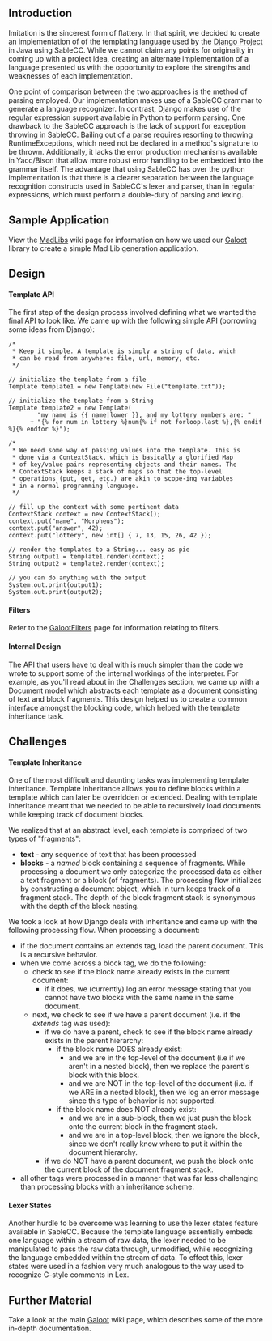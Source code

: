 ## Introduction ##

Imitation is the sincerest form of flattery. In that spirit, we decided to create an implementation of of the templating language used by the [Django Project](http://www.djangoproject.com/) in Java using SableCC. While we cannot claim any points for originality in coming up with a project idea, creating an alternate implementation of a language presented us with the opportunity to explore the strengths and weaknesses of each implementation.

One point of comparison between the two approaches is the method of parsing employed. Our implementation makes use of a SableCC grammar to generate a language recognizer. In contrast, Django makes use of the regular expression support available in Python to perform parsing. One drawback to the SableCC approach is the lack of support for exception throwing in SableCC. Bailing out of a parse requires resorting to throwing RuntimeExceptions, which need not be declared in a method's signature to be thrown. Additionally, it lacks the error production mechanisms available in Yacc/Bison that allow more robust error handling to be embedded into the grammar itself. The advantage that using SableCC has over the python implementation is that there is a clearer separation between the language recognition constructs used in SableCC's lexer and parser, than in regular expressions, which must perform a double-duty of parsing and lexing.

## Sample Application ##

View the [MadLibs](MadLibs.md) wiki page for information on how we used our [Galoot](Galoot.md) library to create a simple Mad Lib generation application.

## Design ##

#### Template API ####
The first step of the design process involved defining what we wanted the final API to look like. We came up with the following simple API (borrowing some ideas from Django):
```
/*
 * Keep it simple. A template is simply a string of data, which
 * can be read from anywhere: file, url, memory, etc.
 */

// initialize the template from a file
Template template1 = new Template(new File("template.txt"));

// initialize the template from a String
Template template2 = new Template(
        "my name is {{ name|lower }}, and my lottery numbers are: "
      + "{% for num in lottery %}num{% if not forloop.last %},{% endif %}{% endfor %}");

/*
 * We need some way of passing values into the template. This is
 * done via a ContextStack, which is basically a glorified Map
 * of key/value pairs representing objects and their names. The
 * ContextStack keeps a stack of maps so that the top-level
 * operations (put, get, etc.) are akin to scope-ing variables
 * in a normal programming language.
 */

// fill up the context with some pertinent data
ContextStack context = new ContextStack();
context.put("name", "Morpheus");
context.put("answer", 42);
context.put("lottery", new int[] { 7, 13, 15, 26, 42 });

// render the templates to a String... easy as pie
String output1 = template1.render(context);
String output2 = template2.render(context);

// you can do anything with the output
System.out.print(output1);
System.out.print(output2);
```

#### Filters ####
Refer to the [GalootFilters](GalootFilters.md) page for information relating to filters.

#### Internal Design ####
The API that users have to deal with is much simpler than the code we wrote to support some of the internal workings of the interpreter. For example, as you'll read about in the Challenges section, we came up with a Document model which abstracts each template as a document consisting of text and block fragments. This design helped us to create a common interface amongst the blocking code, which helped with the template inheritance task.

## Challenges ##

#### Template Inheritance ####
One of the most difficult and daunting tasks was implementing template inheritance. Template inheritance allows you to define blocks within a template which can later be overridden or extended. Dealing with template inheritance meant that we needed to be able to recursively load documents while keeping track of document blocks.

We realized that at an abstract level, each template is comprised of two types of "fragments":
  * **text** - any sequence of text that has been processed
  * **blocks** - a _named_ block containing a sequence of fragments.
While processing a document we only categorize the processed data as either a text fragment or a block (of fragments). The processing flow initializes by constructing a document object, which in turn keeps track of a fragment stack. The depth of the block fragment stack is synonymous with the depth of the block nesting.

We took a look at how Django deals with inheritance and came up with the following processing flow. When processing a document:
  * if the document contains an extends tag, load the parent document. This is a recursive behavior.
  * when we come across a block tag, we do the following:
    * check to see if the block name already exists in the current document:
      * if it does, we (currently) log an error message stating that you cannot have two blocks with the same name in the same document.
    * next, we check to see if we have a parent document (i.e. if the _extends_ tag was used):
      * if we do have a parent, check to see if the block name already exists in the parent hierarchy:
        * if the block name DOES already exist:
          * and we are in the top-level of the document (i.e if we aren't in a nested block), then we replace the parent's block with this block.
          * and we are NOT in the top-level of the document (i.e. if we ARE in a nested block), then we log an error message since this type of behavior is not supported.
        * if the block name does NOT already exist:
          * and we are in a sub-block, then we just push the block onto the current block in the fragment stack.
          * and we are in a top-level block, then we ignore the block, since we don't really know where to put it within the document hierarchy.
      * if we do NOT have a parent document, we push the block onto the current block of the document fragment stack.
  * all other tags were processed in a manner that was far less challenging than processing blocks with an inheritance scheme.

#### Lexer States ####
Another hurdle to be overcome was learning to use the lexer states feature available in SableCC. Because the template language essentially embeds one language within a stream of raw data, the lexer needed to be manipulated to pass the raw data through, unmodified, while recognizing the language embedded within the stream of data. To effect this, lexer states were used in a fashion very much analogous to the way used to recognize C-style comments in Lex.


## Further Material ##
Take a look at the main [Galoot](Galoot.md) wiki page, which describes some of the more in-depth documentation.